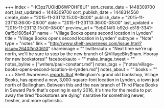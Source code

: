 +++
index = "-K3pz7UOIdD6WPOHF8U1"
sort_create_date = 1448309700
sort_last_updated = 1448309700
sort_publish_date = 1448314560
create_date = "2015-11-23T12:15:00-08:00"
publish_date = "2015-11-23T13:36:00-08:00"
date = "2015-11-23T13:36:00-08:00"
last_updated = "2015-11-23T12:15:00-08:00"
preview_url = "5eb014f0-b92d-e518-3341-0af5c1605a43"
name = "Village Books opens second location in Lynden"
title = "Village Books opens second location in Lynden"
subtype = "Note"
type = "notes"
link = "http://www.shelf-awareness.com/issue.html?issue=2640#m30610"
shareimage = ""
twitterauto = "Next time we're up north, we'll be sure to stop by the new branch of @VillageBksBham. Hooray for new bookstores!"
facebookauto = ""
make_image_tweet = ""
notes_byline = ["writers/paul-constant.md"]
notes_tags = ["notes/village-books-opens-second-location-in-lynden.md"]
notes_about = ""
books = ""
+++
Shelf Awareness [reports that](http://www.shelf-awareness.com/issue.html?issue=2640#m30610) Bellingham's grand old bookshop, Village Books, has opened a new, 3,000-square-foot location in Lynden, a town just north of Bellingham. Between this and the new branch of Third Place Books in Seward Park that's opening in early 2016, it's time for the media to put away the tired "bookstores are dying" narrative for something newer, fresher, and more optimistic.